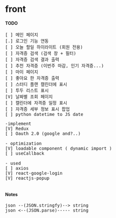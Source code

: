 # front

#### TODO
<pre>
[ ] 메인 페이지
[.] 로그인 기능 연동
[ ] 오늘 할일 하이라이트 (회원 전용)
[ ] 자격증 검색 (검색 창 + 필터)
[ ] 자격증 검색 결과 출력
[ ] 추천 자격증 (이번주 마감, 인기 자격증...)
[ ] 마이 페이지
[ ] 좋아요 한 자격증 출력
[ ] 스터디 플랜 캘린더에 표시
[ ] 투두 리스트 표시
[V] 날짜별 조회 페이지
[ ] 캘린더에 자격증 일정 표시
[ ] 자격증 세부 정보 표시 팝업
[ ] python datetime to JS date 
</pre>

<pre>
-implement 
[V] Redux
[ ] Oauth 2.0 (google and?..)

- optimization
[V] loadable component ( dynamic import )
[ ] useCallback

- used
[ ] axios
[V] react-google-login
[V] reactjs-popup

</pre>

#### Notes
<pre>
json --(JSON.stringfy)--> string
json <--(JSON.parse)----- string
</pre>
